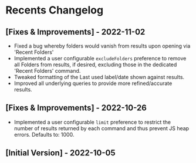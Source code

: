 # Recents Changelog

## [Fixes & Improvements] - 2022-11-02

- Fixed a bug whereby folders would vanish from results upon opening via 'Recent Folders'
- Implemented a user configurable `excludeFolders` preference to remove all Folders from results, if desired, excluding those in the dedicated 'Recent Folders' command.
- Tweaked formatting of the Last used label/date shown against results.
- Improved all underlying queries to provide more refined/accurate results.

## [Fixes & Improvements] - 2022-10-26

- Implemented a user configurable `limit` preference to restrict the number of results returned by each command and thus prevent JS heap errors. Defaults to: 1000.

## [Initial Version] - 2022-10-05
